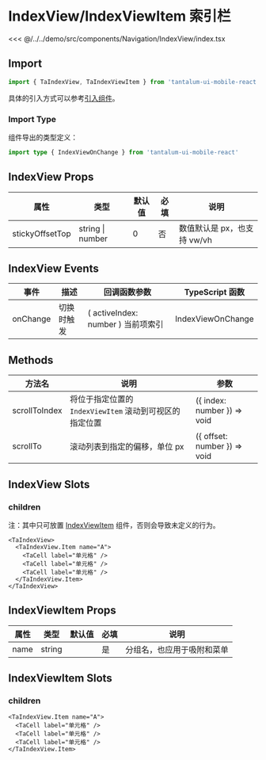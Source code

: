 # IndexView/IndexViewItem 索引栏

<CodeDemo name="IndexView">

<<< @/../../demo/src/components/Navigation/IndexView/index.tsx

</CodeDemo>

## Import

```js
import { TaIndexView, TaIndexViewItem } from 'tantalum-ui-mobile-react'
```

具体的引入方式可以参考[引入组件](../guide/import.md)。

### Import Type

组件导出的类型定义：

```ts
import type { IndexViewOnChange } from 'tantalum-ui-mobile-react'
```

## IndexView Props

| 属性            | 类型             | 默认值 | 必填 | 说明                        |
| --------------- | ---------------- | ------ | ---- | --------------------------- |
| stickyOffsetTop | string \| number | 0      | 否   | 数值默认是 px，也支持 vw/vh |

## IndexView Events

| 事件     | 描述       | 回调函数参数                       | TypeScript 函数   |
| -------- | ---------- | ---------------------------------- | ----------------- |
| onChange | 切换时触发 | ( activeIndex: number ) 当前项索引 | IndexViewOnChange |

## Methods

| 方法名        | 说明                                                    | 参数                         |
| ------------- | ------------------------------------------------------- | ---------------------------- |
| scrollToIndex | 将位于指定位置的 `IndexViewItem` 滚动到可视区的指定位置 | ({ index: number }) => void  |
| scrollTo      | 滚动列表到指定的偏移，单位 px                           | ({ offset: number }) => void |

## IndexView Slots

### children

注：其中只可放置 [IndexViewItem](./IndexView.md#indexviewitem-索引子项) 组件，否则会导致未定义的行为。

```tsx
<TaIndexView>
  <TaIndexView.Item name="A">
    <TaCell label="单元格" />
    <TaCell label="单元格" />
    <TaCell label="单元格" />
  </TaIndexView.Item>
</TaIndexView>
```

## IndexViewItem Props

| 属性 | 类型   | 默认值 | 必填 | 说明                       |
| ---- | ------ | ------ | ---- | -------------------------- |
| name | string |        | 是   | 分组名，也应用于吸附和菜单 |

## IndexViewItem Slots

### children

```tsx
<TaIndexView.Item name="A">
  <TaCell label="单元格" />
  <TaCell label="单元格" />
  <TaCell label="单元格" />
</TaIndexView.Item>
```
